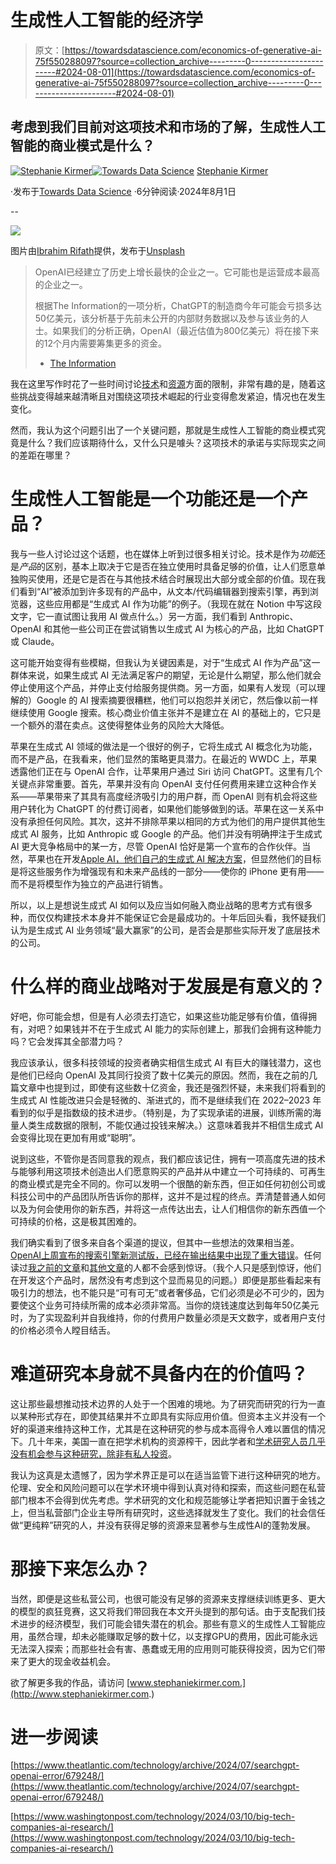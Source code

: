 # 生成性人工智能的经济学

> 原文：[https://towardsdatascience.com/economics-of-generative-ai-75f550288097?source=collection_archive---------0-----------------------#2024-08-01](https://towardsdatascience.com/economics-of-generative-ai-75f550288097?source=collection_archive---------0-----------------------#2024-08-01)

## 考虑到我们目前对这项技术和市场的了解，生成性人工智能的商业模式是什么？

[](https://medium.com/@s.kirmer?source=post_page---byline--75f550288097--------------------------------)[![Stephanie Kirmer](../Images/f9d9ef9167febde974c223dd4d8d6293.png)](https://medium.com/@s.kirmer?source=post_page---byline--75f550288097--------------------------------)[](https://towardsdatascience.com/?source=post_page---byline--75f550288097--------------------------------)[![Towards Data Science](../Images/a6ff2676ffcc0c7aad8aaf1d79379785.png)](https://towardsdatascience.com/?source=post_page---byline--75f550288097--------------------------------) [Stephanie Kirmer](https://medium.com/@s.kirmer?source=post_page---byline--75f550288097--------------------------------)

·发布于[Towards Data Science](https://towardsdatascience.com/?source=post_page---byline--75f550288097--------------------------------) ·6分钟阅读·2024年8月1日

--

![](../Images/21594879c6d77dd1459c2d3922b3fbe2.png)

图片由[Ibrahim Rifath](https://unsplash.com/@ripey__?utm_source=medium&utm_medium=referral)提供，发布于[Unsplash](https://unsplash.com/?utm_source=medium&utm_medium=referral)

> OpenAI已经建立了历史上增长最快的企业之一。它可能也是运营成本最高的企业之一。
> 
> 根据The Information的一项分析，ChatGPT的制造商今年可能会亏损多达50亿美元，该分析基于先前未公开的内部财务数据以及参与该业务的人士。如果我们的分析正确，OpenAI（最近估值为800亿美元）将在接下来的12个月内需要筹集更多的资金。
> 
> - [The Information](https://www.theinformation.com/articles/why-openai-could-lose-5-billion-this-year)

我在这里写作时花了一些时间讨论[技术](https://medium.com/towards-data-science/how-human-labor-enables-machine-learning-367feee8bc91)和[资源](https://medium.com/towards-data-science/environmental-implications-of-the-ai-boom-279300a24184)方面的限制，非常有趣的是，随着这些挑战变得越来越清晰且对围绕这项技术崛起的行业变得愈发紧迫，情况也在发生变化。

然而，我认为这个问题引出了一个关键问题，那就是生成性人工智能的商业模式究竟是什么？我们应该期待什么，又什么只是噱头？这项技术的承诺与实际现实之间的差距在哪里？

# 生成性人工智能是一个功能还是一个产品？

我与一些人讨论过这个话题，也在媒体上听到过很多相关讨论。技术是作为*功能*还是*产品*的区别，基本上取决于它是否在独立使用时具备足够的价值，让人们愿意单独购买使用，还是它是否在与其他技术结合时展现出大部分或全部的价值。现在我们看到“AI”被添加到许多现有的产品中，从文本/代码编辑器到搜索引擎，再到浏览器，这些应用都是“生成式 AI 作为功能”的例子。（我现在就在 Notion 中写这段文字，它一直试图让我用 AI 做点什么。）另一方面，我们看到 Anthropic、OpenAI 和其他一些公司正在尝试销售以生成式 AI 为核心的产品，比如 ChatGPT 或 Claude。

这可能开始变得有些模糊，但我认为关键因素是，对于“生成式 AI 作为产品”这一群体来说，如果生成式 AI 无法满足客户的期望，无论是什么期望，那么他们就会停止使用这个产品，并停止支付给服务提供商。另一方面，如果有人发现（可以理解的）Google 的 AI 搜索摘要很糟糕，他们可以抱怨并关闭它，然后像以前一样继续使用 Google 搜索。核心商业价值主张并不是建立在 AI 的基础上的，它只是一个额外的潜在卖点。这使得整体业务的风险大大降低。

苹果在生成式 AI 领域的做法是一个很好的例子，它将生成式 AI 概念化为功能，而不是产品，在我看来，他们显然的策略更具潜力。在最近的 WWDC 上，苹果透露他们正在与 OpenAI 合作，让苹果用户通过 Siri 访问 ChatGPT。这里有几个关键点非常重要。首先，苹果并没有向 OpenAI 支付任何费用来建立这种合作关系——苹果带来了其具有高度经济吸引力的用户群，而 OpenAI 则有机会将这些用户转化为 ChatGPT 的付费订阅者，如果他们能够做到的话。苹果在这一关系中没有承担任何风险。其次，这并不排除苹果以相同的方式为他们的用户提供其他生成式 AI 服务，比如 Anthropic 或 Google 的产品。他们并没有明确押注于生成式 AI 更大竞争格局中的某一方，尽管 OpenAI 恰好是第一个宣布的合作伙伴。当然，苹果也在开发[Apple AI，他们自己的生成式 AI 解决方案](https://www.cnbc.com/2024/07/29/apple-releases-apple-intelligence-its-long-awaited-ai-features.html)，但显然他们的目标是将这些服务作为增强现有和未来产品线的一部分——使你的 iPhone 更有用——而不是将模型作为独立的产品进行销售。

所以，以上是想说生成式 AI 如何以及应当如何融入商业战略的思考方式有很多种，而仅仅构建技术本身并不能保证它会是最成功的。十年后回头看，我怀疑我们认为是生成式 AI 业务领域“最大赢家”的公司，是否会是那些实际开发了底层技术的公司。

# 什么样的商业战略对于发展是有意义的？

好吧，你可能会想，但是有人必须去打造它，如果这些功能足够有价值，值得拥有，对吧？如果钱并不在于生成式 AI 能力的实际创建上，那我们会拥有这种能力吗？它会发挥其全部潜力吗？

我应该承认，很多科技领域的投资者确实相信生成式 AI 有巨大的赚钱潜力，这也是他们已经向 OpenAI 及其同行投资了数十亿美元的原因。然而，我在之前的几篇文章中也提到过，即使有这些数十亿资金，我还是强烈怀疑，未来我们将看到的生成式 AI 性能改进只会是轻微的、渐进式的，而不是继续我们在 2022–2023 年看到的似乎是指数级的技术进步。（特别是，为了实现承诺的进展，训练所需的海量人类生成数据的限制，不能仅通过投钱来解决。）这意味着我并不相信生成式 AI 会变得比现在更加有用或“聪明”。

说到这些，不管你是否同意我的观点，我们都应该记住，拥有一项高度先进的技术与能够利用这项技术创造出人们愿意购买的产品并从中建立一个可持续的、可再生的商业模式是完全不同的。你可以发明一个很酷的新东西，但正如任何初创公司或科技公司中的产品团队所告诉你的那样，这并不是过程的终点。弄清楚普通人如何以及为何会使用你的新东西，并将这一点传达出去，让人们相信你的新东西值一个可持续的价格，这是极其困难的。

我们确实看到了很多来自各个渠道的提议，但其中一些想法的效果相当差。[OpenAI上周宣布的搜索引擎新测试版，已经在输出结果中出现了重大错误](https://www.theatlantic.com/technology/archive/2024/07/searchgpt-openai-error/679248/)。任何读过[我之前的文章](https://medium.com/towards-data-science/what-does-it-mean-when-machine-learning-makes-a-mistake-37b213200697)和[其他文章](https://medium.com/towards-data-science/is-generative-ai-taking-over-the-world-a970a5ccdad5)的人都不会感到惊讶。（我个人只是感到惊讶，他们在开发这个产品时，居然没有考虑到这个显而易见的问题。）即便是那些看起来有吸引力的想法，也不能只是“可有可无”或者奢侈品，它们必须是必不可少的，因为要使这个业务可持续所需的成本必须非常高。当你的烧钱速度达到每年50亿美元时，为了实现盈利并自我维持，你的付费用户数量必须是天文数字，或者用户支付的价格必须令人瞠目结舌。

# 难道研究本身就不具备内在的价值吗？

这让那些最想推动技术边界的人处于一个困难的境地。为了研究而研究的行为一直以某种形式存在，即使其结果并不立即具有实际应用价值。但资本主义并没有一个好的渠道来维持这种工作，尤其是在这种研究的参与成本高得令人难以置信的情况下。几十年来，美国一直在把学术机构的资源榨干，因此学者和[学术研究人员几乎没有机会参与这种研究，除非有私人投资](https://www.washingtonpost.com/technology/2024/03/10/big-tech-companies-ai-research/)。

我认为这真是太遗憾了，因为学术界正是可以在适当监管下进行这种研究的地方。伦理、安全和风险问题可以在学术环境中得到认真对待和探索，而这些问题在私营部门根本不会得到优先考虑。学术研究的文化和规范能够让学者把知识置于金钱之上，但当私营部门企业主导所有研究时，这些选择就发生了变化。我们的社会信任做“更纯粹”研究的人，并没有获得足够的资源来显著参与生成性AI的蓬勃发展。

# 那接下来怎么办？

当然，即便是这些私营公司，也很可能没有足够的资源来支撑继续训练更多、更大的模型的疯狂竞赛，这又将我们带回我在本文开头提到的那句话。由于支配我们技术进步的经济模型，我们可能会错失潜在的机会。那些有意义的生成性人工智能应用，虽然合理，却未必能赚取足够的数十亿，以支撑GPU的费用，因此可能永远无法深入探索；而那些社会有害、愚蠢或无用的应用则可能获得投资，因为它们带来了更大的现金收益机会。

欲了解更多我的作品，请访问 [www.stephaniekirmer.com.](http://www.stephaniekirmer.com.)

# 进一步阅读

[https://www.theatlantic.com/technology/archive/2024/07/searchgpt-openai-error/679248/](https://www.theatlantic.com/technology/archive/2024/07/searchgpt-openai-error/679248/)

[https://www.washingtonpost.com/technology/2024/03/10/big-tech-companies-ai-research/](https://www.washingtonpost.com/technology/2024/03/10/big-tech-companies-ai-research/)
